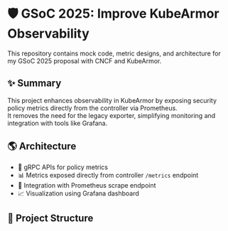 # 🛡️ GSoC 2025: Improve KubeArmor Observability

This repository contains mock code, metric designs, and architecture for my GSoC 2025 proposal with CNCF and KubeArmor.

## ✨ Summary

This project enhances observability in KubeArmor by exposing security policy metrics directly from the controller via Prometheus.  
It removes the need for the legacy exporter, simplifying monitoring and integration with tools like Grafana.

## 🌎 Architecture

- 📡 gRPC APIs for policy metrics
- 📊 Metrics exposed directly from controller `/metrics` endpoint
- 🔗 Integration with Prometheus scrape endpoint
- 📈 Visualization using Grafana dashboard

## 📇 Project Structure
